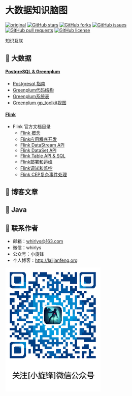 # 大数据知识脑图

[![original](https://img.shields.io/badge/author-小旋锋-orange.svg)](https://github.com/whirlys/bigdata-mind-map)
[![GitHub stars](https://img.shields.io/github/stars/whirlys/bigdata-mind-map)](https://github.com/whirlys/bigdata-mind-map/stargazers)
[![GitHub forks](https://img.shields.io/github/forks/whirlys/bigdata-mind-map.svg)](https://github.com/whirlys/bigdata-mind-map/network/members)
[![GitHub issues](https://img.shields.io/github/issues/whirlys/bigdata-mind-map.svg)](https://github.com/whirlys/bigdata-mind-map/issues)
[![GitHub pull requests](https://img.shields.io/github/issues-pr/whirlys/bigdata-mind-map.svg)](https://github.com/whirlys/bigdata-mind-map/pulls)
[![GitHub license](https://img.shields.io/github/license/whirlys/bigdata-mind-map?color=green.svg)](https://github.com/whirlys/bigdata-mind-map/blob/master/LICENSE)

知识互联

## :book: 大数据

#### [PostgreSQL & Greenplum](postgresql_greenplum)

- [Postgresql 指南](postgresql_greenplum/Postgresql.png)
- [Greenplum代码结构](postgresql_greenplum/Greenplum代码结构.png)
- [Greenplum系统表](postgresql_greenplum/Greenplum系统表.png)
- [Greenplum gp_toolkit视图](postgresql_greenplum/Greenplum_gp_toolkit视图.png)

#### [Flink](flink)

- Flink 官方文档目录
    - [Flink 概念](flink/Flink概念.png)
    - [Flink应用程序开发](flink/Flink应用程序开发.png)
    - [Flink DataStream API](flink/Flink_DataStream_API.png)
    - [Flink DataSet API](flink/Flink_DataSet_API.png)
    - [Flink Table API & SQL](flink/Flink_Table_API_SQL.png)
    - [Flink部署和运维](flink/Flink部署和运维.png)
    - [Flink调试和监控](flink/Flink调试和监控.png)
    - [Flink CEP复杂事件处理](flink/Flink_1.9_CEP.png)

## :page_with_curl: 博客文章



## :tea: Java



## :boy: 联系作者

- 邮箱：whirlys@163.com
- 微信：whirlys
- 公众号：小旋锋
- 个人博客：http://laijianfeng.org

![关注小旋锋微信公众号](images/wechat.png)
